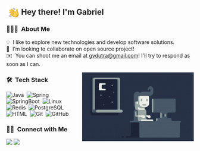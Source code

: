 ### <img src="./img/Hand%20Wave.gif" width='40' align="left"/><h2>Hey there! I'm Gabriel</h2>

### 👨🏻‍💻 &nbsp;About Me

💡 &nbsp;I like to explore new technologies and develop software solutions.\
👯 &nbsp;I’m looking to collaborate on open source project!\
✉️ &nbsp;You can shoot me an email at gvdutra@gmail.com! I'll try to respond as soon as I can.

<!--📄 &nbsp;Please have a look at my [Résumé](https://test) for more details about me. I'm open to feedback and suggestions! -->

<img alt="Night Coding" src="./img/Night-Coding.gif" align="right"/>

### 🛠 &nbsp;Tech Stack

![Java](https://img.shields.io/badge/-Java-05122A?style=flat&logo=Java&logoColor=FFA518)&nbsp;
![Spring](https://img.shields.io/badge/-Spring-05122A?style=flat&logo=spring)&nbsp;
![SpringBoot](https://img.shields.io/badge/-Spring%20Boot-05122A?style=flat&logo=spring)&nbsp;
![Linux](https://img.shields.io/badge/-Linux-05122A?style=flat&logo=linux)&nbsp;
![Redis](https://img.shields.io/badge/-Redis-05122A?style=flat&logo=redis)&nbsp;
![PostgreSQL](https://img.shields.io/badge/-PostgreSQL-05122A?style=flat&logo=postgresql)&nbsp;
![HTML](https://img.shields.io/badge/-HTML-05122A?style=flat&logo=HTML5)&nbsp;
![Git](https://img.shields.io/badge/-Git-05122A?style=flat&logo=git)&nbsp;
![GitHub](https://img.shields.io/badge/-GitHub-05122A?style=flat&logo=github)&nbsp;

### 🤝🏻 &nbsp;Connect with Me

<p align="left">
<a href="https://linkedin.com/in/gvdutra"><img src="https://img.shields.io/badge/-Gabriel%20Dutra-0077B5?style=flat&logo=Linkedin&logoColor=white"/></a>
<a href="https://twitter.com/gvdutra"><img src="https://img.shields.io/badge/Twitter-0077B5?style=flat&logo=twitter&logoColor=white"/></a>
</p>
